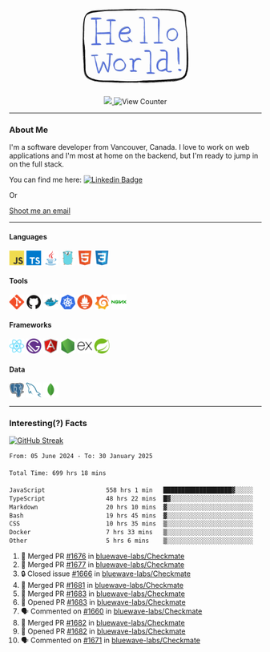 <div align="center">
    <img src="./img/hello_world.webp" height="200px" width="">
    <div>
        <a href="https://www.linkedin.com/in/ajhollid">
            <img src="https://img.shields.io/badge/LinkedIn-blue"/>
        </a>
        <img src="https://komarev.com/ghpvc/?username=ajhollid&color=yellow" alt="View Counter">
    </div>
</div>

---

### About Me

I'm a software developer from Vancouver, Canada. I love to work on web applications and I'm most at home on the backend, but I'm ready to jump in on the full stack.

You can find me here: [![Linkedin Badge](https://img.shields.io/badge/-ajhollid-blue?style=flat&logo=Linkedin&logoColor=white)](https://www.linkedin.com/in/ajhollid)

Or

[Shoot me an email](mailto:ajhollid@gmail.com)

---

#### Languages

<div>
    <img src="./img/devicons/javascript-original.svg" width=30 height=30 alt="JavaScript">
    <img src="/img/devicons/typescript-original.svg" width=30 height=30 alt="TypeScript">
    <img src="./img/devicons/java-original.svg" width=30 height=30 alt="Java">
    <img src="./img/devicons/go-original.svg" width=30 height=30 alt="Golang">
    <img src="./img/devicons/html5-original.svg" width=30 height=30 alt="HTML 5">
    <img src="./img/devicons/css3-original.svg" width=30 height=30 alt="CSS 3">
</div>

#### Tools

<div>
    <img src="./img/devicons/git-original.svg" width=30 height=30 alt="Git">
    <img src="./img/devicons/github-original.svg" width=30 height=30 alt="Github">
    <img src="./img/devicons/docker-original.svg" width=30 
    height=30 alt="Docker">
    <img src="./img/devicons/kubernetes-original.svg" width=30 height=30 alt="K8">
    <img src="./img/devicons/prometheus-original.svg" width=30 height=30 alt="Prometheus">
    <img src="./img/devicons/grafana-original.svg" width=30 height=30 alt="Grafana">
    <img src="./img/devicons/nginx-original.svg" width=30 height=30 alt="Nginx">
</div>

#### Frameworks

<div>
    <img src="./img/devicons/react-original.svg" width=30 height=30 alt="React">
    <img src="./img/devicons/gatsby-original.svg" width=30 height=30 alt="Gatsby">
    <img src="./img/devicons/angularjs-original.svg" width=30 height=30 alt="AngularJS">
    <img src="./img/devicons/nodejs-original.svg" width=30 height=30 alt="NodeJS">
    <img src="./img/devicons/express-original.svg" width=30 height=30 alt="Express">
    <img src="./img/devicons/spring-original.svg" width=30 height=30 alt="Spring">
</div>

#### Data

<div>
    <img src="./img/devicons/postgresql-original.svg" width=30 height=30 alt="Postgresql">
    <img src="./img/devicons/mysql-original.svg" width=30 height=30 alt="Mysql">
    <img src="./img/devicons/mongodb-original.svg" width=30 height=30 alt="MongoDB">
</div>

---

### Interesting(?) Facts

[![GitHub Streak](http://github-readme-streak-stats.herokuapp.com?user=ajhollid)](https://git.io/streak-stats)

 <!--START_SECTION:waka-->

```txt
From: 05 June 2024 - To: 30 January 2025

Total Time: 699 hrs 18 mins

JavaScript                 558 hrs 1 min   ███████████████████▓░░░░░   79.22 %
TypeScript                 48 hrs 22 mins  █▓░░░░░░░░░░░░░░░░░░░░░░░   06.87 %
Markdown                   20 hrs 10 mins  ▓░░░░░░░░░░░░░░░░░░░░░░░░   02.86 %
Bash                       19 hrs 45 mins  ▓░░░░░░░░░░░░░░░░░░░░░░░░   02.81 %
CSS                        10 hrs 35 mins  ▒░░░░░░░░░░░░░░░░░░░░░░░░   01.50 %
Docker                     7 hrs 33 mins   ▒░░░░░░░░░░░░░░░░░░░░░░░░   01.07 %
Other                      5 hrs 6 mins    ▒░░░░░░░░░░░░░░░░░░░░░░░░   00.73 %
```

<!--END_SECTION:waka-->


<!--START_SECTION:activity-->
1. 🎉 Merged PR [#1676](https://github.com/bluewave-labs/Checkmate/pull/1676) in [bluewave-labs/Checkmate](https://github.com/bluewave-labs/Checkmate)
2. 🎉 Merged PR [#1677](https://github.com/bluewave-labs/Checkmate/pull/1677) in [bluewave-labs/Checkmate](https://github.com/bluewave-labs/Checkmate)
3. 🔒 Closed issue [#1666](https://github.com/bluewave-labs/Checkmate/issues/1666) in [bluewave-labs/Checkmate](https://github.com/bluewave-labs/Checkmate)
4. 🎉 Merged PR [#1681](https://github.com/bluewave-labs/Checkmate/pull/1681) in [bluewave-labs/Checkmate](https://github.com/bluewave-labs/Checkmate)
5. 🎉 Merged PR [#1683](https://github.com/bluewave-labs/Checkmate/pull/1683) in [bluewave-labs/Checkmate](https://github.com/bluewave-labs/Checkmate)
6. 💪 Opened PR [#1683](https://github.com/bluewave-labs/Checkmate/pull/1683) in [bluewave-labs/Checkmate](https://github.com/bluewave-labs/Checkmate)
7. 🗣 Commented on [#1660](https://github.com/bluewave-labs/Checkmate/issues/1660#issuecomment-2629007958) in [bluewave-labs/Checkmate](https://github.com/bluewave-labs/Checkmate)
8. 🎉 Merged PR [#1682](https://github.com/bluewave-labs/Checkmate/pull/1682) in [bluewave-labs/Checkmate](https://github.com/bluewave-labs/Checkmate)
9. 💪 Opened PR [#1682](https://github.com/bluewave-labs/Checkmate/pull/1682) in [bluewave-labs/Checkmate](https://github.com/bluewave-labs/Checkmate)
10. 🗣 Commented on [#1671](https://github.com/bluewave-labs/Checkmate/issues/1671#issuecomment-2629005277) in [bluewave-labs/Checkmate](https://github.com/bluewave-labs/Checkmate)
<!--END_SECTION:activity-->
